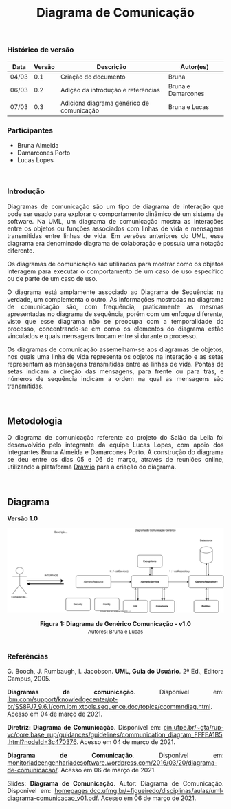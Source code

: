 # <center> Diagrama de Comunicação
<br>

### Histórico de versão
|Data | Versão | Descrição | Autor(es)
| -- | -- | -- | -- |
| 04/03 | 0.1 | Criação do documento | Bruna |
| 06/03 | 0.2 | Adição da introdução e referências | Bruna e Damarcones |
| 07/03 | 0.3 | Adiciona diagrama genérico de comunicação | Bruna e Lucas |


### Participantes

* Bruna Almeida 
* Damarcones Porto
* Lucas Lopes

<br>

### Introdução

<p align="justify">Diagramas de comunicação são um tipo de diagrama de interação que pode ser usado para explorar o comportamento dinâmico de um sistema de software. Na UML, um diagrama de comunicação mostra as interações entre os objetos ou funções associados com linhas de vida e mensagens transmitidas entre linhas de vida. Em versões anteriores do UML, esse diagrama era denominado diagrama de colaboração e possuía uma notação diferente.</p>
<p align="justify">Os diagramas de comunicação são utilizados para mostrar como os objetos interagem para executar o comportamento de um caso de uso específico ou de parte de um caso de uso.</p>
<p align="justify">O diagrama está amplamente associado ao Diagrama de Sequência: na verdade, um complementa o outro. As informações mostradas no diagrama de comunicação são, com frequência, praticamente as mesmas apresentadas no diagrama de sequência, porém com um enfoque diferente, visto que esse diagrama não se preocupa com a temporalidade do processo, concentrando-se em como os elementos do diagrama estão vinculados e quais mensagens trocam entre si durante o processo.</p>
<p align="justify">Os diagramas de comunicação assemelham-se aos diagramas de objetos, nos quais uma linha de vida representa os objetos na interação e as setas representam as mensagens transmitidas entre as linhas de vida. Pontas de setas indicam a direção das mensagens, para frente ou para trás, e números de sequência indicam a ordem na qual as mensagens são transmitidas.</p>

<br>

## Metodologia

<p align="justify">O diagrama de comunicação referente ao projeto do Salão da Leila foi desenvolvido pelo integrante da equipe Lucas Lopes, com apoio dos integrantes Bruna Almeida e Damarcones Porto. A construção do diagrama se deu entre os dias 05 e 06 de março, através de reuniões online, utilizando a plataforma <a href=https://app.diagrams.net/>Draw.io</a> para a criação do diagrama.</p>

<br>

## Diagrama

**Versão 1.0**

[<div align="center"><img hight="auto" width="auto" src="../../img/modelagem/dinamica/diagrama-comunicacao.svg"></div>](../../img/modelagem/dinamica/diagrama-comunicacao.svg)
<figcaption align='center'>
    <b>Figura 1: Diagrama de Genérico Comunicação - v1.0 </b>
    <br>
    <small>Autores: Bruna  e Lucas </small>
</figcaption>
<br>



### Referências

<p align="justify">G. Booch, J. Rumbaugh, I. Jacobson. <b>UML, Guia do Usuário</b>. 2ª Ed., Editora Campus, 2005.</p>
<p align="justify"><b>Diagramas de comunicação</b>. Disponível em: <a href=https://www.ibm.com/support/knowledgecenter/pt-br/SS8PJ7_9.6.1/com.ibm.xtools.sequence.doc/topics/ccommndiag.html>ibm.com/support/knowledgecenter/pt-br/SS8PJ7_9.6.1/com.ibm.xtools.sequence.doc/topics/ccommndiag.html</a>. Acesso em 04 de março de 2021.</p>
<p align="justify"><b>Diretriz: Diagrama de Comunicação</b>. Disponível em: <a href=https://www.cin.ufpe.br/~gta/rup-vc/core.base_rup/guidances/guidelines/communication_diagram_FFFEA1B5.html?nodeId=3c470376>cin.ufpe.br/~gta/rup-vc/core.base_rup/guidances/guidelines/communication_diagram_FFFEA1B5.html?nodeId=3c470376</a>. Acesso em 04 de março de 2021.</p>
<p align="justify"><b>Diagrama de Comunicação</b>. Disponível em: <a href=https://monitoriadeengenhariadesoftware.wordpress.com/2016/03/20/diagrama-de-comunicacao/>monitoriadeengenhariadesoftware.wordpress.com/2016/03/20/diagrama-de-comunicacao/</a>. Acesso em 06 de março de 2021.</p>
<p align="justify">Slides: <b>Diagrama de Comunicação</b>. Autor: Diagrama de Comunicação.  Disponível em: <a href=https://homepages.dcc.ufmg.br/~figueiredo/disciplinas/aulas/uml-diagrama-comunicacao_v01.pdf>homepages.dcc.ufmg.br/~figueiredo/disciplinas/aulas/uml-diagrama-comunicacao_v01.pdf</a>. Acesso em 06 de março de 2021.</p>
